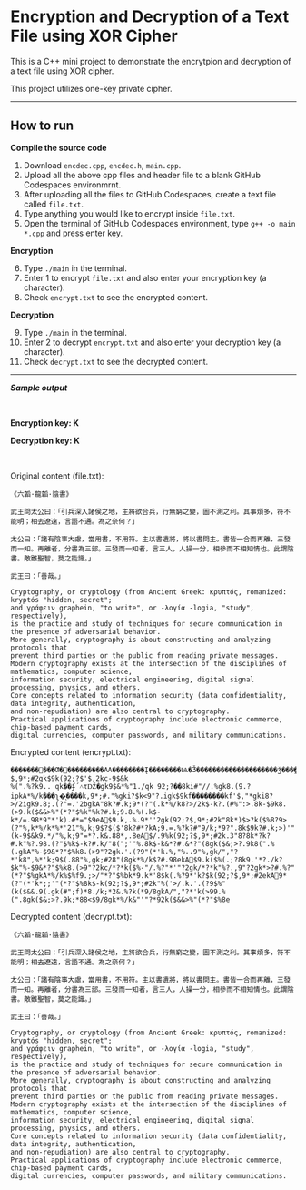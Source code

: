# Encryption and Decryption of a Text File using XOR Cipher

This is a C++ mini project to demonstrate the encrytpion and decryption of a text file using XOR cipher.

This project utilizes one-key private cipher.

---

## How to run

**Compile the source code**

1. Download `encdec.cpp`, `encdec.h`, `main.cpp`.
2. Upload all the above cpp files and header file to a blank GitHub Codespaces environmrnt.
3. After uploading all the files to GitHub Codespaces, create a text file called `file.txt`.
4. Type anything you would like to encrypt inside `file.txt`.
5. Open the terminal of GitHub Codespaces environment, type `g++ -o main *.cpp` and press enter key.

**Encryption**

6. Type `./main` in the terminal.
7. Enter 1 to encrypt `file.txt` and also enter your encryption key (a character).
8. Check `encrypt.txt` to see the encrypted content.

**Decryption**

9. Type `./main` in the terminal.
10. Enter 2 to decrypt `encrypt.txt` and also enter your decryption key (a character).
11. Check `decrypt.txt` to see the decrypted content.

---

***Sample output***

<br>

**Encryption key: K**

**Decryption key: K**

<br>

Original content (file.txt):

```
《六韜·龍韜·陰書》

武王問太公曰：「引兵深入諸侯之地，主將欲合兵，行無窮之變，圖不測之利。其事煩多，符不能明；相去遼遠，言語不通。為之奈何？」

太公曰：「諸有陰事大慮，當用書，不用符。主以書遺將，將以書問主。書皆一合而再離，三發而一知。再離者，分書為三部。三發而一知者，言三人，人操一分，相參而不相知情也。此謂陰書。敵雖聖智，莫之能識。」

武王曰：「善哉。」

Cryptography, or cryptology (from Ancient Greek: κρυπτός, romanized: kryptós "hidden, secret"; 
and γράφειν graphein, "to write", or -λογία -logia, "study", respectively), 
is the practice and study of techniques for secure communication in the presence of adversarial behavior.
More generally, cryptography is about constructing and analyzing protocols that 
prevent third parties or the public from reading private messages.
Modern cryptography exists at the intersection of the disciplines of mathematics, computer science, 
information security, electrical engineering, digital signal processing, physics, and others. 
Core concepts related to information security (data confidentiality, data integrity, authentication, 
and non-repudiation) are also central to cryptography. 
Practical applications of cryptography include electronic commerce, chip-based payment cards, 
digital currencies, computer passwords, and military communications.
```


Encrypted content (encrypt.txt):
```
�������׉���Ƣ�׉���������AA��������Į��������Ѩ�Ǯ�ޮ�������������������ǯ���̭����î����ǣ�Ǭ�����������Ǯ�ݯ�ƭ��������ɮ���������Ѥ�Ǭ����ƣ����Ť�Ь����������ǣ�ˣ�կ�Ƣ�Ѩ�ɬ������ï�ޤ�Ԩ��AA���������Ѩ�ǣ���¢�����������Ǭ��������ǯ�Ƭ������ɯ���������̤�Ǯ�̯�����į���ɭ���ͯ�ˮ�ã�Ǯ�Ƣ���ǯ�¬����ǯ�ˬ���ɮ�Ƣ���Τ�Ǯ�ͭ�����¢���ɯ�¬����ǯ�ˬ���Τ�ǣ�˯�¯���ǯ���Ư�ˮ�ͤ�Ǭ���ȣ�ǯ�Ƭ�����ί�Ԩ�ɭ���ɢ������ɭ����ݣ�ݭ���ǣ���������Ө�ɨ��AA�����������Ѩ�Ǯ�Ϯ�¨�ɨ��AA92;?$,9*;#2gk$9k(92;?$'$,2kc-9$&k
%(".%?k9.. qk��ʄ΄˄τǄ�gk9$&*%"1./qk 92;?��8ki#"//.%gk8.(9.?ipkA*%/k���ʅ�ͅ����k,9*;#."%gki?$k<9"?.igk$9kf��������kf'$,"*gki8?>/2igk9.8;.(?"=.'2bgkA"8k?#.k;9*(?"(.k*%/k8?>/2k$-k?.(#%":>.8k-$9k8.(>9.k($&&>%"(*?"$%k"%k?#.k;9.8.%(.k$-k*/=.98*9"*'k).#*="$9eA$9.k,.%.9*''2gk(92;?$,9*;#2k"8k*)$>?k($%8?9>(?"%,k*%/k*%*'21"%,k;9$?$($'8k?#*?kA;9.=.%?k?#"9/k;*9?".8k$9k?#.k;>)'"(k-9$&k9.*/"%,k;9"=*?.k&.88*,.8eA$/.9%k(92;?$,9*;#2k.3"8?8k*?k?#.k"%?.98.(?"$%k$-k?#.k/"8(";'"%.8k$-k&*?#.&*?"(8gk($&;>?.9k8(".%(.gkA"%-$9&*?"$%k8.(>9"?2gk.'.(?9"(*'k.%,"%..9"%,gk/","?*'k8",%*'k;9$(.88"%,gk;#28"(8gk*%/k$?#.98ekA$9.k($%(.;?8k9.'*?./k?$k"%-$9&*?"$%k8.(>9"?2kc/*?*k($%-"/.%?"*'"?2gk/*?*k"%?.,9"?2gk*>?#.%?"(*?"$%gkA*%/k%$%f9.;>/"*?"$%bk*9.k*'8$k(.%?9*'k?$k(92;?$,9*;#2ekA9*(?"(*'k*;;'"(*?"$%8k$-k(92;?$,9*;#2k"%('>/.k.'.(?9$%"(k($&&.9(.gk(#";f)*8./k;*2&.%?k(*9/8gkA/","?*'k(>99.%(".8gk($&;>?.9k;*88<$9/8gk*%/k&"'"?*92k($&&>%"(*?"$%8e
```

Decrypted content (decrypt.txt):
```
《六韜·龍韜·陰書》

武王問太公曰：「引兵深入諸侯之地，主將欲合兵，行無窮之變，圖不測之利。其事煩多，符不能明；相去遼遠，言語不通。為之奈何？」

太公曰：「諸有陰事大慮，當用書，不用符。主以書遺將，將以書問主。書皆一合而再離，三發而一知。再離者，分書為三部。三發而一知者，言三人，人操一分，相參而不相知情也。此謂陰書。敵雖聖智，莫之能識。」

武王曰：「善哉。」

Cryptography, or cryptology (from Ancient Greek: κρυπτός, romanized: kryptós "hidden, secret"; 
and γράφειν graphein, "to write", or -λογία -logia, "study", respectively), 
is the practice and study of techniques for secure communication in the presence of adversarial behavior.
More generally, cryptography is about constructing and analyzing protocols that 
prevent third parties or the public from reading private messages.
Modern cryptography exists at the intersection of the disciplines of mathematics, computer science, 
information security, electrical engineering, digital signal processing, physics, and others. 
Core concepts related to information security (data confidentiality, data integrity, authentication, 
and non-repudiation) are also central to cryptography. 
Practical applications of cryptography include electronic commerce, chip-based payment cards, 
digital currencies, computer passwords, and military communications.
```